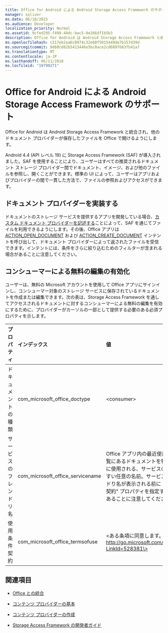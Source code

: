 ```yaml
---
title: Office for Android による Android Storage Access Framework のサポート
manager: soliver
ms.date: 06/18/2015
ms.audience: Developer
localization_priority: Normal
ms.assetid: 9cfed295-f499-44dc-bac5-9e266df1b5b3
description: Office for Android は Android Storage Access Framework と統合され、他のドキュメント プロバイダーが保存したファイルを Office で開けるようにします。
ms.openlocfilehash: c217eb2aa6c0974c32e60f5015449de7b157d39d
ms.sourcegitcommit: 9d60cd82b5413446e5bc8ace2cd689f683fb41a7
ms.translationtype: MT
ms.contentlocale: ja-JP
ms.lasthandoff: 06/11/2018
ms.locfileid: "19799271"
---
```

# <a name="office-for-android-support-for-the-android-storage-access-framework"></a>Office for Android による Android Storage Access Framework のサポート

Office for Android は Android Storage Access Framework と統合され、他のドキュメント プロバイダーが保存したファイルを Office で開けるようにします。
  
Android 4.4 (API レベル 19) に Storage Access Framework (SAF) が導入されました。SAF を使用することにより、ユーザーはすべての推奨されるドキュメント ストレージ プロバイダー間でドキュメント、イメージ、および他のファイルを参照し、開くことができます。標準の UI によって、ユーザーはアプリおよびプロバイダーの間で一貫した方法で、ファイルの参照およびアクセスができます。
  
## <a name="implement-a-document-provider"></a>ドキュメント プロバイダーを実装する

ドキュメントのストレージ サービスを提供するアプリを開発している場合、[カスタム ドキュメント プロバイダーを記述する](https://developer.android.com/guide/topics/providers/document-provider.html)ことによって、SAF を通じてファイルを利用できるようにします。その後、Office アプリは [ACTION_OPEN_DOCUMENT](https://developer.android.com/reference/android/content/Intent.html) および [ACTION_CREATE_DOCUMENT](https://developer.android.com/reference/android/content/Intent.html) インテントを呼び出して、ドキュメント プロバイダーによって返されたファイルを受信できます。インテントには、条件をさらに絞り込むためのフィルターが含まれる場合があることに注意してください。 
  
## <a name="enable-free-consumer-edits"></a>コンシューマーによる無料の編集の有効化

ユーザーは、無料の Microsoft アカウントを使用して Office アプリにサインインし、コンシューマー対象のストレージ サービスに保存されているドキュメントを作成または編集できます。次の表は、Storage Access Framework を通してアクセスされるドキュメントに対するコンシューマーによる無料の編集を有効にするために、プロバイダーがカーソルの一部として提供する必要のある必須プロパティを示します。
  
|**プロパティ**|**インデックス**|**値**|
|:-----|:-----|:-----|
|ドキュメントの種類  <br/> |com_microsoft_office_doctype  <br/> |\<consumer\>  <br/> |
|サービスのフレンドリ名  <br/> |com_microsoft_office_servicename  <br/> |Office アプリ内の最近使用した一覧にあるドキュメントを特定するのに使用される、サービスのわかりやすい任意の名前。サービスのフレンドり名が表示される前に "使用条件契約" プロパティを指定する必要があることに注意してください。  <br/> |
|使用条件契約  <br/> |com_microsoft_office_termsofuse  <br/> |\<ある条項に同意します。http://go.microsoft.com/fwlink/p/?LinkId=528381\>  <br/> |
   
## <a name="see-also"></a>関連項目
<a name="bk_addresources"> </a>

- [Office との統合](integrate-with-office.md)
    
- [コンテンツ プロバイダーの基本](hhttps://developer.android.com/guide/topics/providers/content-provider-basics.html)
    
- [コンテンツ プロバイダーの作成](https://developer.android.com/guide/topics/providers/content-provider-creating.html)
    
- [Storage Access Framework の開発者ガイド](https://developer.android.com/guide/topics/providers/document-provider.html)
    

